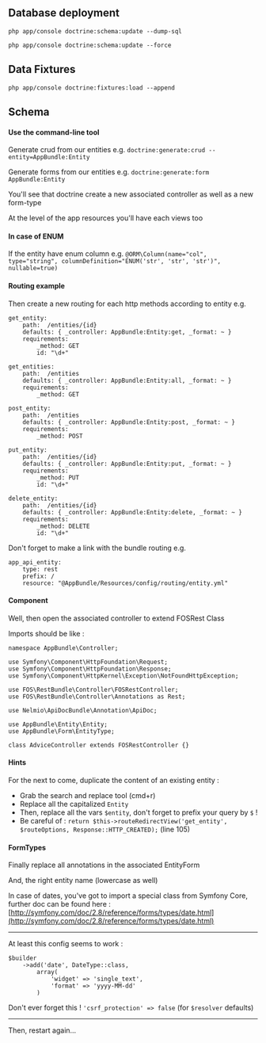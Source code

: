 ## Database deployment

`php app/console doctrine:schema:update --dump-sql`

`php app/console doctrine:schema:update --force`

## Data Fixtures

`php app/console doctrine:fixtures:load --append`

## Schema

#### Use the command-line tool

Generate crud from our entities e.g. `doctrine:generate:crud --entity=AppBundle:Entity`

Generate forms from our entities e.g. `doctrine:generate:form AppBundle:Entity`

You'll see that doctrine create a new associated controller as well as a new form-type

At the level of the app resources you'll have each views too 

#### In case of ENUM

If the entity have enum column e.g. `@ORM\Column(name="col", type="string", columnDefinition="ENUM('str', 'str', 'str')", nullable=true)`

#### Routing example

Then create a new routing for each http methods according to entity e.g.

```
get_entity:
    path:  /entities/{id}
    defaults: { _controller: AppBundle:Entity:get, _format: ~ }
    requirements:
        _method: GET
        id: "\d+"

get_entities:
    path:  /entities
    defaults: { _controller: AppBundle:Entity:all, _format: ~ }
    requirements:
        _method: GET

post_entity:
    path:  /entities
    defaults: { _controller: AppBundle:Entity:post, _format: ~ }
    requirements:
        _method: POST

put_entity:
    path:  /entities/{id}
    defaults: { _controller: AppBundle:Entity:put, _format: ~ }
    requirements:
        _method: PUT
        id: "\d+"

delete_entity:
    path:  /entities/{id}
    defaults: { _controller: AppBundle:Entity:delete, _format: ~ }
    requirements:
        _method: DELETE
        id: "\d+"
```

Don't forget to make a link with the bundle routing e.g.

```
app_api_entity:
    type: rest
    prefix: /
    resource: "@AppBundle/Resources/config/routing/entity.yml"
``` 

#### Component

Well, then open the associated controller to extend FOSRest Class

Imports should be like :

```
namespace AppBundle\Controller;

use Symfony\Component\HttpFoundation\Request;
use Symfony\Component\HttpFoundation\Response;
use Symfony\Component\HttpKernel\Exception\NotFoundHttpException;

use FOS\RestBundle\Controller\FOSRestController;
use FOS\RestBundle\Controller\Annotations as Rest;

use Nelmio\ApiDocBundle\Annotation\ApiDoc;

use AppBundle\Entity\Entity;
use AppBundle\Form\EntityType;

class AdviceController extends FOSRestController {}
```

#### Hints

For the next to come, duplicate the content of an existing entity :

- Grab the search and replace tool (cmd+r)
- Replace all the capitalized `Entity`
- Then, replace all the vars `$entity`, don't forget to prefix your query by `$` !
- Be careful of : `return $this->routeRedirectView('get_entity', $routeOptions, Response::HTTP_CREATED);` (line 105)

#### FormTypes

Finally replace all annotations in the associated EntityForm

And, the right entity name (lowercase as well)

In case of dates, you've got to import a special class from Symfony Core, further doc can be found here : [http://symfony.com/doc/2.8/reference/forms/types/date.html](http://symfony.com/doc/2.8/reference/forms/types/date.html)

___

At least this config seems to work :
```
$builder
    ->add('date', DateType::class,
        array(
            'widget' => 'single_text',
            'format' => 'yyyy-MM-dd'
        )
```

Don't ever forget this ! `'csrf_protection' => false` (for `$resolver` defaults)

___

Then, restart again...